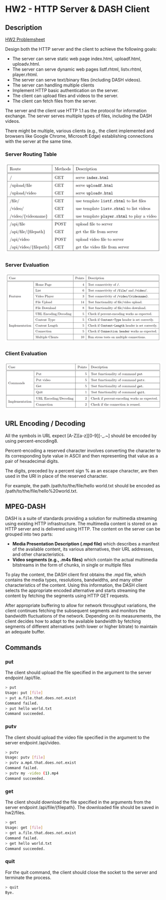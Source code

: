 # HW2 - HTTP Server & DASH Client

## Description
[HW2 Problemsheet](pic/HW2-ProblemSheet.pdf)

Design both the HTTP server and the client to achieve the following goals:

 - The server can serve static web page index.html, uploadf.html, uploadv.html.
 - The server can serve dynamic web pages listf.rhtml, listv.rhtml, player.rhtml.
 - The server can serve text/binary files (including DASH videos).
 - The server can handling multiple clients
 - Implement HTTP basic authentication on the server.
 - The client can upload files and videos to the server.
 - The client can fetch files from the server.
 
The server and the client use HTTP 1.1 as
the protocol for information exchange. The server serves multiple types of files, including the DASH videos.

There might be multiple, various clients (e.g., the client implemented and browsers like Google Chrome, Microsoft Edge) establishing connections with the server at the same time.

### Server Routing Table
![routing](pic/routing.png)
### Server Evaluation
![server](pic/server.png)
### Client Evaluation
![client](pic/client.png)

## URL Encoding / Decoding
All the symbols in URL expect [A-Z][a-z][0-9][-_.~] should be encoded by using percent-encoding8.

Percent-encoding a reserved character involves converting the character to its corresponding byte value in
ASCII and then representing that value as a pair of hexadecimal digits.

The digits, preceded by a percent sign % as an escape character, are then used in the URI in place of
the reserved character. 

For example, the path /path/to/the/file/hello world.txt should be encoded as
/path/to/the/file/hello%20world.txt.

## MPEG-DASH
DASH is a suite of standards providing a solution for multimedia streaming using existing HTTP infrastructure. The multimedia content is stored on an HTTP server and is delivered using HTTP. The content on the server can be grouped into
two parts:
 - **Media Presentation Description (.mpd file)** which describes a manifest of the available content, its various alternatives, their URL addresses, and other characteristics.
 - **Video segments (e.g., .m4s files)** which contain the actual multimedia bitstreams in the form of chunks, in single or multiple files

To play the content, the DASH client first obtains the .mpd file, which contains the media types, resolutions, bandwidths, and many other characteristics of the content. Using this information, the DASH client
selects the appropriate encoded alternative and starts streaming the content by fetching the segments using
HTTP GET requests.

After appropriate buffering to allow for network throughput variations, the client continues fetching the subsequent segments and monitors the bandwidth fluctuations of the network. Depending on its measurements, the client decides how to adapt to the available bandwidth by fetching segments of different
alternatives (with lower or higher bitrate) to maintain an adequate buffer.

## Commands
### put
The client should upload the file specified in the argument to the server endpoint /api/file.
```bash
> put
Usage: put [file]
> put a.file.that.does.not.exist
Command failed.
> put hello world.txt
Command succeeded.
```
### putv
The client should upload the video file specified in the argument to the server
endpoint /api/video.
```bash
> putv
Usage: putv [file]
> putv a.mp4.that.does.not.exist
Command failed.
> putv my -video (1).mp4
Command succeeded.
```
### get
The client should download the file specified in the arguments from the server endpoint /api/file/{filepath}. The downloaded file should be saved in hw2/files.
```bash
> get
Usage: get [file]
> get a.file.that.does.not.exist
Command failed.
> get hello world.txt
Command succeeded.
```
### quit
For the quit command, the client should close the socket to the server and terminate the process.
```bash
> quit
Bye.
```
